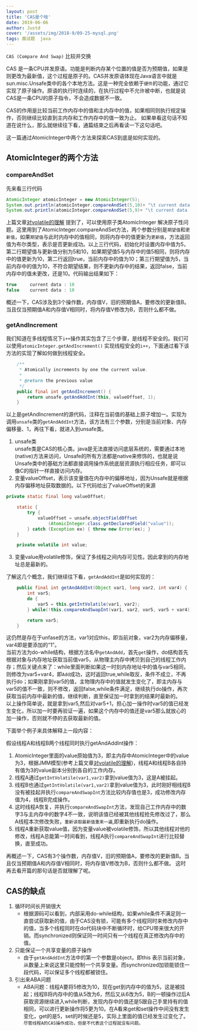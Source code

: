 ```yaml
---
layout: post
title: 'CAS是个啥'
date: 2019-06-06
author: Justd
cover: '/assets/img/2018-9/09-25-mysql.png'
tags: 面试题  java
---
```

`CAS (Compare And Swap)`  比较并交换     


CAS 是一条CPU并发原语。功能是判断内存某个位置的值是否为预期值，如果是则更改为最新值，这个过程是原子的。CAS并发原语体现在Java语言中就是sun.misc.Unsafe类中的各个本地方法。这是一种完全依赖于`硬件`的功能，通过它实现了原子操作。原语的执行时连续的，在执行过程中不允许被中断，也就是说CAS是一条CPU的原子指令，不会造成数据不一致。 

CAS的作用是比较当前工作内存中的值和主内存中的值，如果相同则执行规定操作，否则继续比较直到主内存和工作内存中的值一致为止。  如果单看这句话不知道在说什么，那么就继续往下看，通篇结束之后再看读一下这句话吧。  

这一篇通过AtomicInteger中两个方法来探索CAS到底是如何实现的。


## AtomicInteger的两个方法
### compareAndSet
先来看三行代码
``` java
AtomicInteger atomicInteger = new AtomicInteger(5);
System.out.println(atomicInteger.compareAndSet(5,10)+ "\t current data : " +atomicInteger.get());
System.out.println(atomicInteger.compareAndSet(5,9)+ "\t current data : " +atomicInteger.get()); 
```
上篇文章[对volatile的理解](https://justed.github.io/2019/06/03/Volatile1.html) 提到了，可以使用原子类AtomicInteger 解决原子性问题。这里用到了AtomicInteger.compareAndSet方法，两个参数分别是`期望值`和`更新值`，如果`期望值`与此时内存中的值相同，则将内存中的值更新为`更新值`，方法返回值为布尔类型，表示是否更新成功。以上三行代码，初始化时设置内存中值为5，第二行期望值与更新值分别为5和10，如果期望值5与内存中的值5相同，则将内存中的值更新为10，第二行返回true，当前内存中的值为10；第三行期望值为5，当前内存中的值为10，不符合期望结果，则不更新内存中的结果，返回false，当前内存中的值未更改，还是10。代码输出结果如下：
```java
true	 current data : 10
false	 current data : 10
```
概述一下，CAS涉及到3个操作数，内存值V，旧的预期值A，要修改的更新值B。当且仅当预期值A和内存值V相同时，将内存值V修改为B，否则什么都不做。

### getAndIncrement
我们知道在多线程情况下`i++`操作其实包含了三个步骤，是线程不安全的。我们可以使用`atomicInteger.getAndIncrement()` 实现线程安全的`i++`，下面通过看下该方法的实现了解如何做到线程安全。   
```java
    /**
     * Atomically increments by one the current value.
     *
     * @return the previous value
     */
    public final int getAndIncrement() {
        return unsafe.getAndAddInt(this, valueOffset, 1);
    }
```

以上是getAndIncrement的源代码，注释在当前值的基础上原子增加一。实现为调用`unsafe`类的`getAndAddInt`方法，该方法有三个参数，分别是当前对象、内存偏移量、1，再往下看，就进入到unsafe类。   
1. unsafe类   
    unsafe类是CAS的核心类。java是无法直接访问底层系统的，需要通过本地(native)方法来访问，Unsafe的所有方法都是native来修饰的，也就是说Unsafe类中的基础方法都直接调用操作系统底层资源执行相应任务，即可以像C的指针一样直接访问内存。
2. 变量valueOffset，表示该变量值在内存中的偏移地址，因为Unsafe就是根据内存偏移地址获取数据的。以下代码给出了valueOffset的来源
```java
private static final long valueOffset;

    static {
        try {
            valueOffset = unsafe.objectFieldOffset
                (AtomicInteger.class.getDeclaredField("value"));
        } catch (Exception ex) { throw new Error(ex); }
    }

    private volatile int value;
```
3. 变量value用volatile修饰，保证了多线程之间内存可见性。因此拿到的内存地址总是最新的。    


了解这几个概念，我们继续往下看，`getAndAddInt`是如何实现的：   
```java
    public final int getAndAddInt(Object var1, long var2, int var4) {
        int var5;
        do {
            var5 = this.getIntVolatile(var1, var2);
        } while(!this.compareAndSwapInt(var1, var2, var5, var5 + var4));

        return var5;
    }
```
这仍然是存在于unfase的方法，var1对应this，即当前对象，var2为内存偏移量，var4即是要添加的“1”。   
当前方法为do-while结构，根据方法名中`getAndAdd`，首先`get`操作，do结构首先根据对象与内存地址获取当前值var5，从物理主内存中拷贝到自己的线程工作内存；然后关键点来了：while里面判断如果这一时刻内存地址中的值与var5相同，则修改为var5+var4，即`Add`成功，这时返回true,while取反，条件不成立，不再执行do；如果刚拿到var5的值，主物理内存中的值就发生变化了，即主内存与var5的值不一致，则不修改，返回false,while条件满足，继续执行do操作，再次获取当前内存中最新的值，继续判断，直至保证加一时拿到的结果时最新的。   
以上操作简单说，就是拿到var5,然后对var5+1，担心加一操作时var5的值已经发生变化，所以加一时要再验证一遍，如果这个内存中的值还是var5那么就放心的加一操作，否则就不停的去获取最新的值。

下面举个例子来具体解释上一段内容：   

假设线程A和线程B两个线程同时执行getAndAddInt操作：   
1. AtomicInteger里面的value原始值为3，即主内存中AtomicInteger中的value为3，根据JMM模型(参考上篇文章[对volatile的理解](https://justed.github.io/2019/06/03/Volatile1.html))，线程A和线程B各自持有值为3的value副本分别到各自的工作内存。
2. 线程A通过`getIntVolatile(var1,var2)`拿到value值为3，这是A被挂起。
3. 线程B也通过`getIntVolatile(var1,var2)`拿到value值为3，此时刚好相线程B没有被挂起并执行`compareAndSwapInt`方法比较内存值也是3，成功修改内存值为4，线程B完成操作。
4. 这时线程A恢复，并执行`compareAndSwapInt`方法，发现自己工作内存中的数字3与主内存中的数字4不一致，说明该值已经被其他线程抢先修改过了，那么A线程本次修改失败，`重新读取最新值重来一遍`,即重新执行do操作。
5. 线程A重新获取value值，因为变量value被volatile修饰，所以其他线程对他的修改，线程A总能第一时间看到，线程A执行`compareAndSwapInt`进行比较替换，直至成功。 

再概述一下，CAS有3个操作数，内存值V，旧的预期值A，要修改的更新值B。当且仅当预期值A和内存值V相同时，将内存值V修改为B，否则什么都不做。
这时再去看开篇的那句话是否就理解了呢。


## CAS的缺点   
1. 循环时间长开销很大  
    - 根据源码可以看到，内部采用do-while结构，如果while条件不满足则一直尝试获取新的值，由于CAS没有锁，可能有多个线程同时来修改内存中的值，当多个线程同时在do代码块中不断循环时，给CPU带来很大的开销。而synchronized则保证同一时间只有一个线程在真正修改内存中的值。
2. 只能保证一个共享变量的原子操作   
    - 由于`getAndAddInt`方法中的第一个参数是object，即this 表示当前对象，从数量上来说这里只能控制一个共享变量。而synchronized加锁能锁住一段代码，可以保证多个线程都被锁住。
3. 引出来ABA问题   
    - ABA问题：线程A要将5修改为10，现在get到内存中的值为5，这是被挂起；线程B将内存中的值从5改为6，然后又从6改为5，B的一顿操作过后A获取资源继续进入while判断，发现内存中的值还是5跟自己手里持有的值相同，可以进行更新操作将5更为10。在A看来get和set操作中间没有发生变化，get的是5，set的时候还是5，实际上里面的值已经发生过变化了。``尽管线程A的CAS操作成功，但是不代表这个过程就没有问题。``  
    


  




